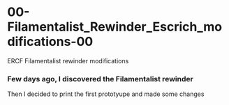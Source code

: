 # 00-Filamentalist_Rewinder_Escrich_modifications-00
ERCF Filamentalist rewinder modifications

### Few days ago, I discovered the Filamentalist  rewinder

Then I decided to print the first prototyupe and made some changes
